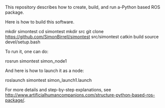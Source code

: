 This repository describes how to create, build, and run a-Python based ROS package.

Here is how to build this software.

mkdir simontest
cd simontest
mkdir src
git clone https://github.com/SimonBirrell/simontest src/simontest
catkin build
source devel/setup.bash

To run it, one can do:

  rosrun simontest simon_node1

And here is how to launch it as a node:

 roslaunch simontest simon_launch1.launch

For more details and step-by-step explanations, see http://www.artificialhumancompanions.com/structure-python-based-ros-package/.

